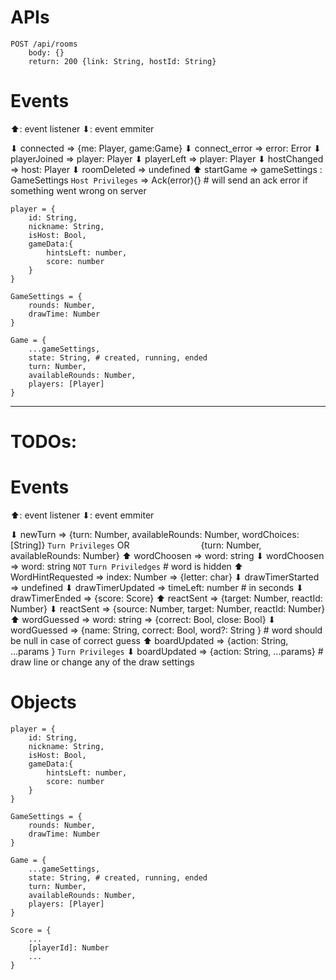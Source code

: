 # APIs

```
POST /api/rooms
    body: {}
    return: 200 {link: String, hostId: String}

```

# Events

⬆: event listener
⬇: event emmiter

⬇ connected => {me: Player, game:Game}
⬇ connect_error => error: Error
⬇ playerJoined => player: Player
⬇ playerLeft => player: Player
⬇ hostChanged => host: Player
⬇ roomDeleted => undefined
⬆ startGame => gameSettings : GameSettings `Host Privileges` => Ack(error){} # will send an ack error if something went wrong on server

```
player = {
    id: String,
    nickname: String,
    isHost: Bool,
    gameData:{
        hintsLeft: number,
        score: number
    }
}

GameSettings = {
    rounds: Number,
    drawTime: Number
}

Game = {
    ...gameSettings,
    state: String, # created, running, ended
    turn: Number,
    availableRounds: Number,
    players: [Player]
}
```

---

# TODOs:

# Events

⬆: event listener
⬇: event emmiter

⬇ newTurn => {turn: Number, availableRounds: Number, wordChoices: [String]} `Turn Privileges` OR
&nbsp;&nbsp;&nbsp;&nbsp;&nbsp;&nbsp;&nbsp;&nbsp;&nbsp;&nbsp;&nbsp;&nbsp;&nbsp;&nbsp;&nbsp;&nbsp;&nbsp;&nbsp;&nbsp;&nbsp;&nbsp;&nbsp;&nbsp;&nbsp;&nbsp;&nbsp;&nbsp;&nbsp;{turn: Number, availableRounds: Number}
⬆ wordChoosen => word: string
⬇ wordChoosen => word: string `NOT` `Turn Priviledges` # word is hidden
⬆ WordHintRequested => index: Number => {letter: char}
⬇ drawTimerStarted => undefined
⬇ drawTimerUpdated => timeLeft: number # in seconds
⬇ drawTimerEnded => {score: Score}
⬆ reactSent => {target: Number, reactId: Number}
⬇ reactSent => {source: Number, target: Number, reactId: Number}
⬆ wordGuessed => word: string => {correct: Bool, close: Bool}
⬇ wordGuessed => {name: String, correct: Bool, word?: String } # word should be null in case of correct guess
⬆ boardUpdated => {action: String, ...params } `Turn Privileges`
⬇ boardUpdated => {action: String, ...params} # draw line or change any of the draw settings

# Objects

```
player = {
    id: String,
    nickname: String,
    isHost: Bool,
    gameData:{
        hintsLeft: number,
        score: number
    }
}

GameSettings = {
    rounds: Number,
    drawTime: Number
}

Game = {
    ...gameSettings,
    state: String, # created, running, ended
    turn: Number,
    availableRounds: Number,
    players: [Player]
}

Score = {
    ...
    [playerId]: Number
    ...
}
```
